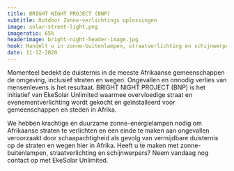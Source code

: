 ```yaml
---
title: BRIGHT NIGHT PROJECT (BNP)
subtitle: Outdoor Zonne-verlichtings oplossingen
image: solar-street-light.png
imageratio: 65%
headerimage: bright-night-header-image.jpg
hook: Handelt u in zonne-buitenlampen, straatverlichting en schijnwerpers?
date: 11-12-2020
---
```


Momenteel bedekt de duisternis in de meeste Afrikaanse gemeenschappen de omgeving, inclusief straten en wegen. Ongevallen en onnodig verlies van mensenlevens is het resultaat. BRIGHT NIGHT PROJECT (BNP) is het initiatief van EkeSolar Unlimited waarmee overvloedige straat en evenementverlichting wordt gekocht en geïnstalleerd voor gemeenschappen en steden in Afrika.

We hebben krachtige en duurzame zonne-energielampen nodig om Afrikaanse straten te verlichten en een einde te maken aan ongevallen veroorzaakt door schaapachtigheid als gevolg van vermijdbare duisternis op de straten en wegen hier in Afrika. Heeft u te maken met zonne-buitenlampen, straatverlichting en schijnwerpers? Neem vandaag nog contact op met EkeSolar Unlimited.
